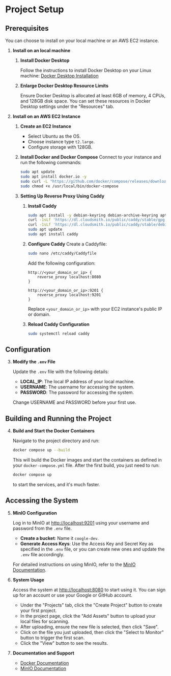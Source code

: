 # Project Setup

## Prerequisites
You can choose to install on your local machine or an AWS EC2 instance.

1. **Install on an local machine**
   1. **Install Docker Desktop**

      Follow the instructions to install Docker Desktop on your Linux machine: [Docker Desktop Installation](https://docs.docker.com/desktop/install/linux-install/)

   2. **Enlarge Docker Desktop Resource Limits**

      Ensure Docker Desktop is allocated at least 6GB of memory, 4 CPUs, and 128GB disk space. You can set these resources in Docker Desktop settings under the "Resources" tab.

2. **Install on an AWS EC2 Instance**
   1. **Create an EC2 Instance**
      - Select Ubuntu as the OS.
      - Choose instance type `t2.large`.
      - Configure storage with 128GB.

   2. **Install Docker and Docker Compose**
      Connect to your instance and run the following commands:
      ```sh
      sudo apt update
      sudo apt install docker.io -y
      sudo curl -L "https://github.com/docker/compose/releases/download/v2.11.1/docker-compose-$(uname -s)-$(uname -m)" -o /usr/local/bin/docker-compose
      sudo chmod +x /usr/local/bin/docker-compose
      ```

   3. **Setting Up Reverse Proxy Using Caddy**   
      1. **Install Caddy**
         ```sh
         sudo apt install -y debian-keyring debian-archive-keyring apt-transport-https
         curl -1sLf 'https://dl.cloudsmith.io/public/caddy/stable/gpg.key' | sudo tee /etc/apt/trusted.gpg.d/caddy-stable.asc
         curl -1sLf 'https://dl.cloudsmith.io/public/caddy/stable/debian.deb.txt' | sudo tee /etc/apt/sources.list.d/caddy-stable.list
         sudo apt update
         sudo apt install caddy
         ```
   
      2. **Configure Caddy**
         Create a Caddyfile:
         ```sh
         sudo nano /etc/caddy/Caddyfile
         ```
   
         Add the following configuration:
   
         ```plaintext
         http://<your_domain_or_ip> {
             reverse_proxy localhost:8080
         }
   
         http://<your_domain_or_ip>:9201 {
             reverse_proxy localhost:9201
         }
         ```
         Replace `<your_domain_or_ip>` with your EC2 instance's public IP or domain.

      3. **Reload Caddy Configuration**
         ```sh
         sudo systemctl reload caddy
         ```

## Configuration

3. **Modify the `.env` File**

   Update the `.env` file with the following details:

   - **LOCAL_IP**: The local IP address of your local machine.
   - **USERNAME**: The username for accessing the system.
   - **PASSWORD**: The password for accessing the system.

   Change USERNAME and PASSWORD before your first use.

## Building and Running the Project

4. **Build and Start the Docker Containers**

   Navigate to the project directory and run:

   ```sh
   docker compose up --build
   ```

   This will build the Docker images and start the containers as defined in your `docker-compose.yml` file. After the first build, you just need to run:

   ```sh
   docker compose up
   ```

   to start the services, and it's much faster.

##

## Accessing the System

5. **MinIO Configuration**

   Log in to MinIO at [http://localhost:9201](http://localhost:9201) using your username and password from the `.env` file.

   - **Create a bucket**: Name it `coogle-dev`.
   - **Generate Access Keys**: Use the Access Key and Secret Key as specified in the `.env` file, or you can create new ones and update the `.env` file accordingly.

   For detailed instructions on using MinIO, refer to the [MinIO Documentation](https://docs.min.io/).

6. **System Usage**

   Access the system at [http://localhost:8080](http://localhost:8080) to start using it. 
   You can sign up for an account or use your Google or GitHub account.
   
   - Under the "Projects" tab, click the "Create Project" button to create your first project.
   - In the project page, click the "Add Assets" button to upload your local files for scanning.
   - After uploading, ensure the new file is selected, then click "Save".
   - Click on the file you just uploaded, then click the "Select to Monitor" button to trigger the first scan.
   - Click the "View" button to see the results.

7. **Documentation and Support**

    - [Docker Documentation](https://docs.docker.com/)
    - [MinIO Documentation](https://docs.min.io/)
